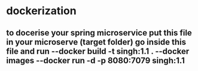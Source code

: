 # dockerization
to docerise your spring microservice
put this file in your microserve (target folder)
go inside this file and run 
 --docker build -t singh:1.1 .
 --docker images 
 --docker run -d -p 8080:7079 singh:1.1
 -- 

